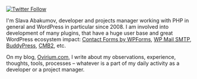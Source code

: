 <p>
  <a href="https://twitter.com/slaFFik">
    <img alt="Twitter Follow" src="https://img.shields.io/twitter/follow/slaFFik?style=flat-square&logo=twitter">
  </a>
</p>

I'm Slava Abakumov, developer and projects manager working with PHP in general and WordPress in particular since 2008. I am involved into development of many plugins, that have a huge user base and great WordPress ecosystem impact: [Contact Forms by WPForms](https://wpforms.com), [WP Mail SMTP](https://wpmailsmtp.com), [BuddyPress](https://buddypress.org), [CMB2](https://github.com/cmb2/cmb2), etc.

On my blog, [Ovirium.com](https://ovirium.com), I write about my observations, experience, thoughts, tools, processes – whatever is a part of my daily activity as a developer or a project manager.
